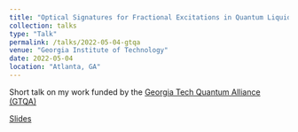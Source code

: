 ```yaml
---
title: "Optical Signatures for Fractional Excitations in Quantum Liquid Candidate Ba<sub>4</sub>Ir<sub>3</sub>O<sub>10</sub>"
collection: talks
type: "Talk"
permalink: /talks/2022-05-04-gtqa
venue: "Georgia Institute of Technology"
date: 2022-05-04
location: "Atlanta, GA"
---
```


Short talk on my work funded by the [Georgia Tech Quantum Alliance (GTQA)](https://research.gatech.edu/quantum)

[Slides](https://shakani.github.io/files/hakani-gtqa2022-presentation_v5.pdf)

